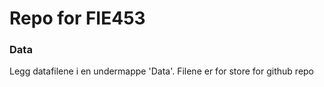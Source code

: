 # Repo for FIE453

### Data
Legg datafilene i en undermappe 'Data'. 
Filene er for store for github repo
